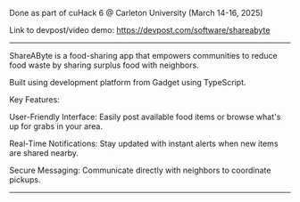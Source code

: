 Done as part of cuHack 6 @ Carleton University (March 14-16, 2025)

Link to devpost/video demo: https://devpost.com/software/shareabyte

--------------------------

ShareAByte is a food-sharing app that empowers communities to reduce food waste by sharing surplus food with neighbors.

Built using development platform from Gadget using TypeScript.

Key Features:

User-Friendly Interface: Easily post available food items or browse what's up for grabs in your area.

Real-Time Notifications: Stay updated with instant alerts when new items are shared nearby.

Secure Messaging: Communicate directly with neighbors to coordinate pickups.

--------------------------
